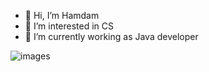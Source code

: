 - 👋 Hi, I’m Hamdam
- 👀 I’m interested in CS
- 🌱 I’m currently working as Java developer

<!---
Hamdam23/Hamdam23 is a ✨ special ✨ repository because its `README.md` (this file) appears on your GitHub profile.
You can click the Preview link to take a look at your changes.
--->
![images](https://user-images.githubusercontent.com/90045606/169220789-d8bdae3e-b647-40ea-b06f-b4e52e810e98.jpeg)
